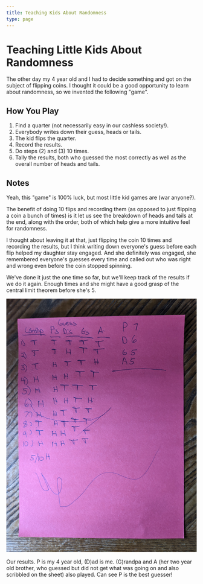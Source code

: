```yaml
---
title: Teaching Kids About Randomness
type: page
---
```


# Teaching Little Kids About Randomness
The other day my 4 year old and I had to decide something and got on the
subject of flipping coins. I thought it could be a good opportunity to learn
about randomness, so we invented the following "game".

## How You Play
1. Find a quarter (not necessarily easy in our cashless society!).
2. Everybody writes down their guess, heads or tails.
3. The kid flips the quarter.
4. Record the results.
5. Do steps (2) and (3) 10 times.
6. Tally the results, both who guessed the most correctly as well as the
   overall number of heads and tails.

## Notes
Yeah, this "game" is 100% luck, but most little kid games are (war anyone?). 

The benefit of doing 10 flips and recording them (as opposed to just flipping
a coin a bunch of times) is it let us see the breakdown of heads and tails at
the end, along with the order, both of which help give a more intuitive feel
for randomness.

I thought about leaving it at that, just flipping the coin 10 times and
recording the results, but I think writing down everyone's guess before each
flip helped my daughter stay engaged. And she definitely was engaged, she
remembered everyone's guesses every time and called out who was right and
wrong even before the coin stopped spinning.

We've done it just the one time so far, but we'll keep track of the results if
we do it again. Enough times and she might have a good grasp of the central
limit theorem before she's 5. 

![Coinflip Results](images/coinflip.jpg)

Our results. P is my 4 year old, (D)ad is me. (G)randpa and A (her two year
old brother, who guessed but did not get what was going on and also scribbled
on the sheet) also played. Can see P is the best guesser!
